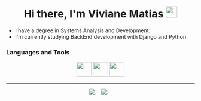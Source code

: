 <h1 align="center"> Hi there, I'm Viviane Matias <img src="https://media.giphy.com/media/hvRJCLFzcasrR4ia7z/giphy.gif" width="30px"> </h1>

- I have a degree in Systems Analysis and Development.
- I'm currently studying BackEnd development with Django and Python.

<!--- Portfólio:[ https://sites.google.com/view/jackson-ricardo/](https://sites.google.com/view/jacksonricardo/p%C3%A1gina-inicial) 
---> 

### Languages and Tools 
<p align="center">
    <img src="https://cdn.jsdelivr.net/gh/devicons/devicon/icons/python/python-original.svg"  width="40" height="40" />
    <img src="https://cdn.jsdelivr.net/gh/devicons/devicon/icons/django/django-plain.svg"  width="40" height="40" />
    <img src="https://cdn.jsdelivr.net/gh/devicons/devicon/icons/git/git-original.svg" width="40" height="40"/>
   <hr>
</p>

<!--<hr>-->

<div> 
   <p align="center">
     <a href = "mailto:viviane.matias@academico.ifrn.edu.br"><img src="https://img.shields.io/badge/-Gmail-%23333?style=for-the-badge&logo=gmail&logoColor=red" target="_blank"></a>&nbsp;&nbsp;&nbsp;
    <a href="https://www.linkedin.com/in/matias-viviane/" target="_blank"><img src="https://img.shields.io/badge/-LinkedIn-%230077B5?style=for-the-badge&logo=linkedin&logoColor=white" target="_blank"></a></a>&nbsp;&nbsp;&nbsp;
   </p>
</div>


